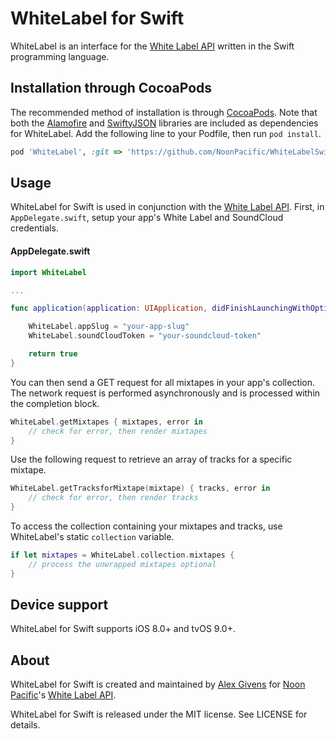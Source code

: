 # WhiteLabel for Swift

WhiteLabel is an interface for the [White Label API](http://whitelabel.noonpacific.com) written in the Swift programming language.

## Installation through CocoaPods

The recommended method of installation is through [CocoaPods](http://cocoapods.org). Note that both the [Alamofire](https://github.com/Alamofire/Alamofire) and [SwiftyJSON](https://github.com/SwiftyJSON/SwiftyJSON) libraries are included as dependencies for WhiteLabel. Add the following line to your Podfile, then run `pod install`.

```ruby
pod 'WhiteLabel', :git => 'https://github.com/NoonPacific/WhiteLabelSwift.git'
```

## Usage

WhiteLabel for Swift is used in conjunction with the [White Label API](http://whitelabel.noonpacific.com). First, in `AppDelegate.swift`, setup your app's White Label and SoundCloud credentials.

#### AppDelegate.swift

```swift
import WhiteLabel

...

func application(application: UIApplication, didFinishLaunchingWithOptions launchOptions: [NSObject: AnyObject]?) -> Bool {

    WhiteLabel.appSlug = "your-app-slug"
    WhiteLabel.soundCloudToken = "your-soundcloud-token"

    return true
}
```

You can then send a GET request for all mixtapes in your app's collection. The network request is performed asynchronously and is processed within the completion block.

```swift
WhiteLabel.getMixtapes { mixtapes, error in
    // check for error, then render mixtapes
}
```

Use the following request to retrieve an array of tracks for a specific mixtape.

```swift
WhiteLabel.getTracksforMixtape(mixtape) { tracks, error in
    // check for error, then render tracks
}
```

To access the collection containing your mixtapes and tracks, use WhiteLabel's static `collection` variable.

```swift
if let mixtapes = WhiteLabel.collection.mixtapes {
    // process the unwrapped mixtapes optional
}
```

## Device support

WhiteLabel for Swift supports iOS 8.0+ and tvOS 9.0+.

## About

WhiteLabel for Swift is created and maintained by [Alex Givens](https://github.com/AlexGivens) for [Noon Pacific](http://noonpacific.com)'s [White Label API](http://whitelabel.noonpacific.com).

WhiteLabel for Swift is released under the MIT license. See LICENSE for details.
